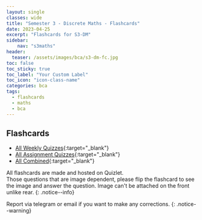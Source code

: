```yaml
---
layout: single
classes: wide
title: "Semester 3 - Discrete Maths - Flashcards"
date: 2023-04-25
excerpt: "Flashcards for S3-DM"
sidebar:
    nav: "s3maths"
header:
  teaser: /assets/images/bca/s3-dm-fc.jpg
toc: false
toc_sticky: true
toc_label: "Your Custom Label"
toc_icon: "icon-class-name"
categories: bca
tags:
  - flashcards
  - maths
  - bca
---
```

  

  
## Flashcards

* [All Weekly Quizzes](https://quizlet.com/abhaysinghit84/folders/sem3_discrete-maths/sets){:target="_blank"}
* [All Assignment Quizzes](https://quizlet.com/_d5ygdc?x=1jqt&i=44s59k){:target="_blank"}
* [All Combined](https://quizlet.com/_d657q2?x=1jqt&i=44s59k){:target="_blank"}

All flashcards are made and hosted on Quizlet.
<br>Those questions that are image dependent, please flip the flashcard to see the image and answer the question. 
Image can't be attached on the front unlike rear.
{: .notice--info}

Report via telegram or email if you want to make any corrections.
{: .notice--warning}